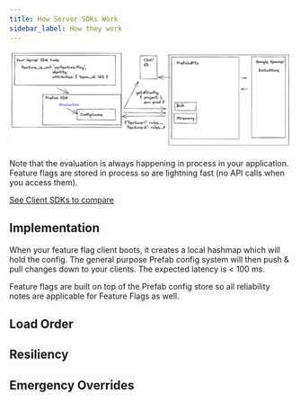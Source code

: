 ```yaml
---
title: How Server SDKs Work
sidebar_label: How they work
---
```


![image](/img/docs/server-sdks/server-sdks.png)

Note that the evaluation is always happening in process in your application. Feature flags are stored in process so are lightning fast (no API calls when you access them).

[See Client SDKs to compare](/docs/client-sdks/how-they-work)

## Implementation

When your feature flag client boots, it creates a local hashmap which will hold the config. 
The general purpose Prefab config system will then push & pull changes down to your clients.
The expected latency is < 100 ms.

Feature flags are built on top of the Prefab config store so all reliability notes are applicable for Feature Flags as well.

## Load Order

## Resiliency


## Emergency Overrides
